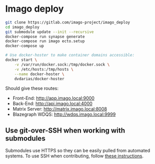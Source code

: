 # Imago deploy

```bash
git clone https://gitlab.com/imago-project/imago_deploy
cd imago_deploy
git submodule update --init --recursive
docker-compose run synapse generate
docker-compose run imago ecto.setup
docker-compose up

# Use docker-hoster to make container domains accessible:
docker start \
    -v /var/run/docker.sock:/tmp/docker.sock \
    -v /etc/hosts:/tmp/hosts \
    --name docker-hoster \
    dvdarias/docker-hoster

```

Should give these routes:
- Front-End: http://app.imago.local:9000
- Back-End: http://api.imago.local:4000
- Matrix Server: http://matrix.imago.local:8008
- Blazegraph WDQS: http://wdqs.imago.local:9999

## Use git-over-SSH when working with submodules

Submodules use HTTPS so they can be easily pulled from automated systems.
To use SSH when contributing, follow [these instructions](https://stackoverflow.com/questions/11200237/how-do-i-get-git-to-default-to-ssh-and-not-https-for-new-repositories/36500841#36500841).
